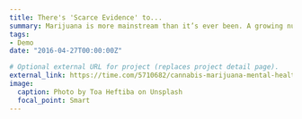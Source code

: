 ```yaml
---
title: There's 'Scarce Evidence' to...
summary: Marijuana is more mainstream than it’s ever been. A growing number of states are legalizing it...
tags:
- Demo
date: "2016-04-27T00:00:00Z"

# Optional external URL for project (replaces project detail page).
external_link: https://time.com/5710682/cannabis-marijuana-mental-health/
image:
  caption: Photo by Toa Heftiba on Unsplash
  focal_point: Smart
---
```

